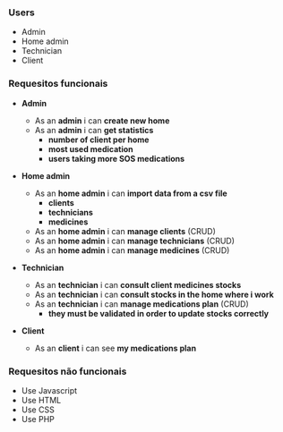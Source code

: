 ### Users
  - Admin
  - Home admin
  - Technician
  - Client 

### Requesitos funcionais

  - **Admin** 
    - As an **admin** i can **create new home** 
    - As an **admin** i can **get statistics**
      - **number of client per home**
      - **most used medication**
      - **users taking more SOS medications**

  - **Home admin**
    - As an **home admin** i can **import data from a csv file**
      - **clients**
      - **technicians**
      - **medicines**
    - As an **home admin** i can **manage clients** (CRUD)
    - As an **home admin** i can **manage technicians** (CRUD)
    - As an **home admin** i can **manage medicines** (CRUD)
  
  - **Technician** 
    - As an **technician** i can **consult client medicines stocks**
    - As an **technician** i can **consult stocks in the home where i work**
    - As an **technician** i can **manage medications plan** (CRUD)
      - **they must be validated in order to update stocks correctly**

  - **Client**
    - As an **client** i can see **my medications plan**
  
### Requesitos não funcionais
  - Use Javascript
  - Use HTML
  - Use CSS
  - Use PHP